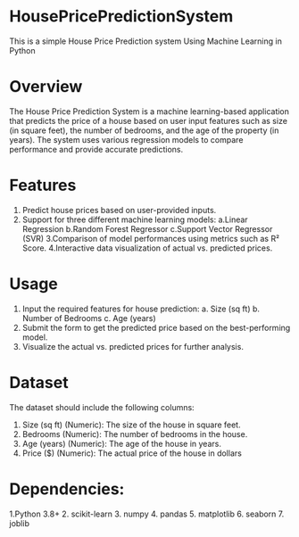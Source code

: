 # HousePricePredictionSystem
This is a simple House Price Prediction system Using Machine Learning in Python

# Overview
The House Price Prediction System is a machine learning-based application that predicts the price of a house based on user input features such as size (in square feet), the number of bedrooms, and the age of the property (in years). The system uses various regression models to compare performance and provide accurate predictions.

# Features
1. Predict house prices based on user-provided inputs.
2. Support for three different machine learning models:
        a.Linear Regression
        b.Random Forest Regressor
        c.Support Vector Regressor (SVR)
3.Comparison of model performances using metrics such as R² Score.
4.Interactive data visualization of actual vs. predicted prices.

# Usage
1. Input the required features for house prediction:
      a. Size (sq ft)
      b. Number of Bedrooms
      c. Age (years)
2. Submit the form to get the predicted price based on the best-performing model.
3. Visualize the actual vs. predicted prices for further analysis.

# Dataset
The dataset should include the following columns:
1. Size (sq ft) (Numeric): The size of the house in square feet.
2. Bedrooms (Numeric): The number of bedrooms in the house.
3. Age (years) (Numeric): The age of the house in years.
4. Price ($) (Numeric): The actual price of the house in dollars

# Dependencies:
1.Python 3.8+
2. scikit-learn
3. numpy
4. pandas
5. matplotlib
6. seaborn
7. joblib
